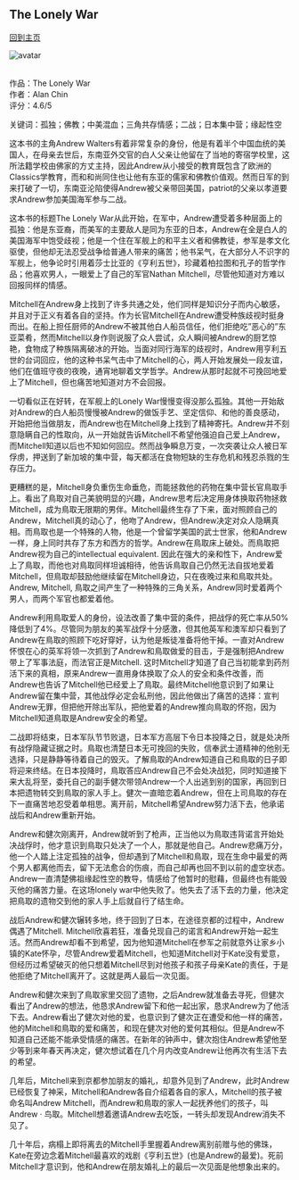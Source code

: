 ## The Lonely War
[回到主页](https://boheme130.github.io/Fiction.git.io/)

![avatar](https://i0.wp.com/circulatingnow.nlm.nih.gov/wp-content/uploads/2017/04/1308028rp8_feature.png?fit=840%2C372&ssl=1)
<br>
<br>

作品：The Lonely War<br>
作者：Alan Chin<br>
评分：4.6/5<br>

关键词：孤独；佛教；中美混血；三角共存情感；二战；日本集中营；缘起性空

这本书的主角Andrew Walters有着非常复杂的身份，他是有着半个中国血统的美国人，在母亲去世后，东南亚外交官的白人父亲让他留在了当地的寄宿学校里，这所法籍学校由佛家的方丈主持，因此Andrew从小接受的教育既包含了欧洲的Classics学教育，而和和尚同住也让他有东亚的儒家和佛教价值观。然而日军的到来打破了一切，东南亚沦陷使得Andrew被父亲带回美国，patriot的父亲以孝道要求Andrew参加美国海军参与二战。

这本书的标题The Lonely War从此开始，在军中，Andrew遭受着多种层面上的孤独：他是东亚裔，而美军的主要敌人是同为东亚的日本，Andrew在全是白人的美国海军中饱受歧视；他是一个住在军舰上的和平主义者和佛教徒，参军是孝文化驱使，但他却无法忍受战争给普通人带来的痛苦；他书呆气，在大部分人不识字的军舰上，他争论时引用着莎士比亚的《亨利五世》，珍藏着柏拉图和孔子的哲学作品；他喜欢男人，一眼爱上了自己的军官Nathan Mitchell，尽管他知道对方难以回报同样的情感。

Mitchell在Andrew身上找到了许多共通之处，他们同样是知识分子而内心敏感，并且对于正义有着各自的坚持。作为长官Mitchell在Andrew遭受种族歧视时挺身而出。在船上担任厨师的Andrew不被其他白人船员信任，他们拒绝吃”恶心的”东亚菜肴，然而Mitchell以身作则说服了众人尝试，众人瞬间被Andrew的厨艺惊艳，食物成了种族隔离破冰的开始。当面对同行海军的歧视时，Andrew用亨利五世的台词回应，他的这种书呆气击中了Mitchell的心，两人开始发展处一段友谊，他们在值班守夜的夜晚，通宵地聊着文学哲学。Andrew从那时起就不可挽回地爱上了Mitchell，但也痛苦地知道对方不会回报。

一切看似正在好转，在军舰上的Lonely War慢慢变得没那么孤独。其他一开始敌对Andrew的白人船员慢慢被Andrew的做饭手艺、坚定信仰、和他的善良感动，开始把他当做朋友，而Andrew也在Mitchell身上找到了精神寄托。Andrew并不刻意隐瞒自己的性取向，从一开始就告诉Mitchell不希望他强迫自己爱上Andrew，而Mitchell知道以后也不知如何回应。然而战争瞬息万变，一次突袭让众人被日军俘虏，押送到了新加坡的集中营，每天都活在食物短缺的生存危机和残忍杀戮的生存压力。

更糟糕的是，Mitchell身负重伤生命垂危，而能拯救他的药物在集中营长官鳥取手上。看出了鳥取对自己美貌明显的兴趣，Andrew思考后决定用身体换取药物拯救Mitchell，成为鳥取无限期的男伴。Mitchell最终生存了下来，面对照顾自己的Andrew，Mitchell真的动心了，他吻了Andrew，但Andrew决定对众人隐瞒真相。而鳥取也是一个特殊的人物，他是一个曾留学美国的武士世家，他和Andrew一样，身上同时共存了东方和西方的哲学。Andrew在鳥取床上破处。而鳥取把Andrew视为自己的intellectual equivalent. 因此在强大的亲和性下，Andrew爱上了鳥取，而他也对鳥取同样坦诚相待，他告诉鳥取自己仍然无法自拔地爱着Mitchell，但鳥取却鼓励他继续留在Mitchell身边，只在夜晚过来和鳥取共处。Andrew, Mitchell, 鳥取之间产生了一种特殊的三角关系，Andrew同时爱着两个男人，而两个军官也都爱着他。

Andrew利用鳥取爱人的身份，设法改善了集中营的条件，把战俘的死亡率从50%降低到了4%。尽管同为朋友的美军战俘十分感激，但其他英军和澳军却只看到了Andrew在鳥取的照顾下吃好穿好，认为他是叛徒准备将他干掉。一直对Andrew怀恨在心的英军将领一次抓到了Andrew和鳥取做爱的目击，于是强制把Andrew带上了军事法庭，而法官正是Mitchell. 这时Mitchell才知道了自己当初能拿到药剂活下来的真相，原来Andrew一直用身体换取了众人的安全和条件改善，而Andrew也告诉了Mitchell他已经爱上了鳥取。最终Mitchell他意识到了如果让Andrew留在集中营，其他战俘必定会私刑他，因此他做出了痛苦的选择：宣判Andrew无罪，但把他开除出军队，把他爱着的Andrew推向鳥取的怀抱，因为Mitchell知道鳥取是Andrew安全的希望。

二战即将结束，日本军队节节败退，日本军方高层下令日本投降之日，就是处决所有战俘隐藏证据之时。鳥取也清楚日本无可挽回的失败，信奉武士道精神的他别无选择，只是静静等待着自己的毁灭。了解鳥取的Andrew知道自己和鳥取的日子即将迎来终结。在日本投降时，鳥取答应Andrew自己不会处决战犯，同时知道接下来大乱将至，委托自己的副手健次带领Andrew一个人出逃到别的国家，再回到日本把遗物转交到鳥取的家人手上。健次一直暗恋着Andrew，但在上司鳥取的存在下一直痛苦地忍受着单相思。离开前，Mitchell希望Andrew努力活下去，他承诺战后和Andrew重新开始。

Andrew和健次刚离开，Andrew就听到了枪声，正当他以为鳥取违背诺言开始处决战俘时，他才意识到鳥取只处决了一个人，那就是他自己。Andrew悲痛万分，他一个人踏上注定孤独的战争，但却遇到了Mitchell和鳥取，现在生命中最爱的两个男人都离他而去，留下无法愈合的伤痕，而自己却再也回不到以前的虚空状态。Andrew一直清楚佛祖缘起性空的教导，情感给了他暂时的慰藉，但最终也有能毁灭他的痛苦力量。在这场lonely war中他失败了。他失去了活下去的力量，他决定把鳥取的遗物交到他的家人手上后就自行了结生命。

战后Andrew和健次辗转多地，终于回到了日本，在途径京都的过程中，Andrew偶遇了Mitchell. Mitchell欣喜若狂，准备兑现自己的诺言和Andrew开始一起生活。然而Andrew却看不到希望，因为他知道Mitchell在参军之前就意外让家乡小镇的Kate怀孕，尽管Andrew爱着Mitchell，也知道Mitchell对于Kate没有爱意，但经历过希望破灭的他只想着Mitchell尽到对他孩子和孩子母亲Kate的责任，于是他拒绝了Mitchell离开了。这就是两人最后一次见面。

Andrew和健次来到了鳥取家里交回了遗物，之后Andrew就准备去寻死，但健次看出了Andrew的想法，他恳求Andrew留下和他一起出家，恳求Andrew为了他活下去。Andrew看出了健次对他的爱，也意识到了健次正在遭受和他一样的痛苦，他的Mitchell和鳥取的爱和痛苦，和现在健次对他的爱何其相似。但是Andrew不知道自己还能不能承受情感的痛苦。在新年的钟声中，健次抱住Andrew希望他至少等到来年春天再决定，健次想试着在几个月内改变Andrew让他再次有生活下去的希望。

几年后，Mitchell来到京都参加朋友的婚礼，却意外见到了Andrew，此时Andrew已经恢复了神采，Mitchell和Andrew各自介绍着各自的家人，Mitchell的孩子被命名叫Andrew Mitchell，而Andrew和鳥取的家人一起抚养他们的孩子，叫Andrew · 鸟取。Mitchell想着邀请Andrew去吃饭，一转头却发现Andrew消失不见了。

几十年后，病榻上即将离去的Mitchell手里握着Andrew离别前赠与他的佛珠，Kate在旁边念着Mitchell最喜欢的戏剧《亨利五世》(也是Andrew的最爱)。死前Mitchell才意识到，他和Andrew在朋友婚礼上的最后一次见面是他想象出来的。